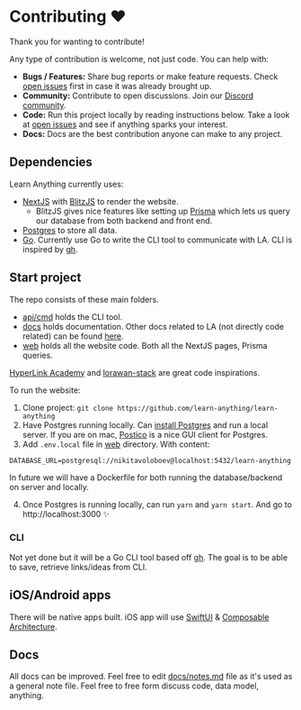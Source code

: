 # Contributing ♥️

Thank you for wanting to contribute!

Any type of contribution is welcome, not just code. You can help with:

- **Bugs / Features:** Share bug reports or make feature requests. Check [open issues](../../issues) first in case it was already brought up.
- **Community:** Contribute to open discussions. Join our [Discord community](https://discord.gg/KKYdWjt).
- **Code:** Run this project locally by reading instructions below. Take a look at [open issues](../../issues) and see if anything sparks your interest.
- **Docs:** Docs are the best contribution anyone can make to any project.

## Dependencies

Learn Anything currently uses:

- [NextJS](https://nextjs.org) with [BlitzJS](https://blitzjs.com) to render the website.
  - BlitzJS gives nice features like setting up [Prisma](https://www.prisma.io/) which lets us query our database from both backend and front end.
- [Postgres](https://www.postgresql.org) to store all data.
- [Go](https://golang.org). Currently use Go to write the CLI tool to communicate with LA. CLI is inspired by [gh](https://github.com/cli/cli).

## Start project

The repo consists of these main folders.

- [api/cmd](api/cmd) holds the CLI tool.
- [docs](docs) holds documentation. Other docs related to LA (not directly code related) can be found [here](https://www.notion.so/learnany/Public-b3b8e046a6bc44549367b84423360b93).
- [web](web) holds all the website code. Both all the NextJS pages, Prisma queries.

[HyperLink Academy](https://gitlab.com/jaredpereira/hyperlink-academy) and [lorawan-stack](https://github.com/TheThingsNetwork/lorawan-stack) are great code inspirations.

To run the website:

1. Clone project: `git clone https://github.com/learn-anything/learn-anything`
2. Have Postgres running locally. Can [install Postgres](https://www.postgresql.org) and run a local server. If you are on mac, [Postico](https://eggerapps.at/postico2/) is a nice GUI client for Postgres.
3. Add `.env.local` file in [web](web) directory. With content:

```
DATABASE_URL=postgresql://nikitavoloboev@localhost:5432/learn-anything
```

In future we will have a Dockerfile for both running the database/backend on server and locally.

4. Once Postgres is running locally, can run `yarn` and `yarn start`. And go to http://localhost:3000 ✨

### CLI

Not yet done but it will be a Go CLI tool based off [gh](https://github.com/cli/cli). The goal is to be able to save, retrieve links/ideas from CLI.

## iOS/Android apps

There will be native apps built. iOS app will use [SwiftUI](https://developer.apple.com/xcode/swiftui/) & [Composable Architecture](https://github.com/pointfreeco/swift-composable-architecture).

## Docs

All docs can be improved. Feel free to edit [docs/notes.md](docs/notes.md) file as it's used as a general note file. Feel free to free form discuss code, data model, anything.
